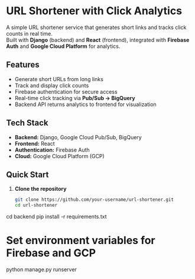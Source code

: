 # URL Shortener with Click Analytics

A simple URL shortener service that generates short links and tracks click counts in real time.  
Built with **Django** (backend) and **React** (frontend), integrated with **Firebase Auth** and **Google Cloud Platform** for analytics.

## Features
- Generate short URLs from long links
- Track and display click counts
- Firebase authentication for secure access
- Real-time click tracking via **Pub/Sub → BigQuery**
- Backend API returns analytics to frontend for visualization

## Tech Stack
- **Backend:** Django, Google Cloud Pub/Sub, BigQuery
- **Frontend:** React
- **Authentication:** Firebase Auth
- **Cloud:** Google Cloud Platform (GCP)

## Quick Start
1. **Clone the repository**
   ```bash
   git clone https://github.com/your-username/url-shortener.git
   cd url-shortener
cd backend
pip install -r requirements.txt
# Set environment variables for Firebase and GCP
python manage.py runserver

